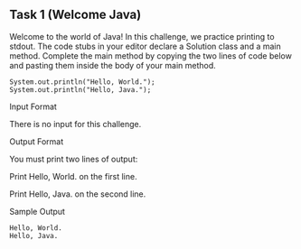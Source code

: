 ## Task 1 (Welcome Java)

Welcome to the world of Java! In this challenge, we practice printing to stdout.
The code stubs in your editor declare a Solution class and a main method. Complete the main method by copying the two lines of code below and pasting them inside the body of your main method.

```
System.out.println("Hello, World.");
System.out.println("Hello, Java.");
```
Input Format

There is no input for this challenge.

Output Format

You must print two lines of output:

Print Hello, World. on the first line.

Print Hello, Java. on the second line.

Sample Output

```
Hello, World.
Hello, Java.
```